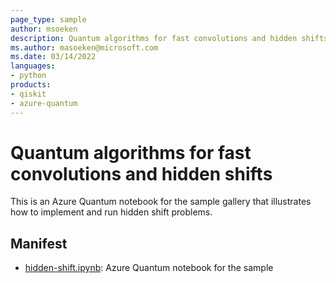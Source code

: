 ```yaml
---
page_type: sample
author: msoeken
description: Quantum algorithms for fast convolutions and hidden shifts
ms.author: masoeken@microsoft.com
ms.date: 03/14/2022
languages:
- python
products:
- qiskit
- azure-quantum
---
```


# Quantum algorithms for fast convolutions and hidden shifts

This is an Azure Quantum notebook for the sample gallery that illustrates how to implement and run hidden shift problems.

## Manifest

- [hidden-shift.ipynb](./hidden-shift.ipynb): Azure Quantum notebook for the sample
